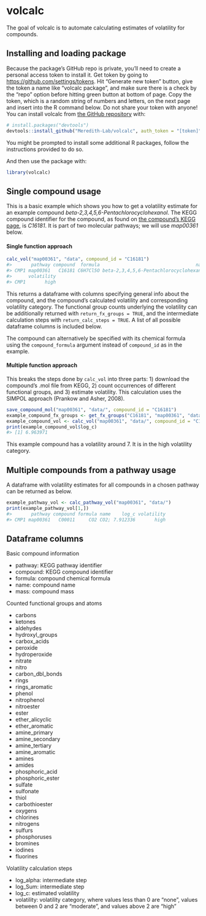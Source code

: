 
<!-- README.md is generated from README.Rmd. Please edit that file -->

# volcalc

<!-- badges: start -->
<!-- badges: end -->

The goal of volcalc is to automate calculating estimates of volatility
for compounds.

## Installing and loading package

Because the package’s GitHub repo is private, you’ll need to create a
personal access token to install it. Get token by going to
<https://github.com/settings/tokens>. Hit “Generate new token” button,
give the token a name like “volcalc package”, and make sure there is a
check by the “repo” option before hitting green button at bottom of
page. Copy the token, which is a random string of numbers and letters,
on the next page and insert into the R command below. Do not share your
token with anyone! You can install volcalc from [the GitHub
repository](https://github.com/Meredith-Lab/volcalc) with:

``` r
# install.packages("devtools")
devtools::install_github("Meredith-Lab/volcalc", auth_token = "[token]")
```

You might be prompted to install some additional R packages, follow the
instructions provided to do so.

And then use the package with:

``` r
library(volcalc)
```

## Single compound usage

This is a basic example which shows you how to get a volatility estimate
for an example compound *beta-2,3,4,5,6-Pentachlorocyclohexanol*. The
KEGG compound identifier for the compound, as found on [the compound’s
KEGG page](https://www.genome.jp/dbget-bin/www_bget?C16181), is
*C16181*. It is part of two molecular pathways; we will use *map00361*
below.

#### Single function approach

``` r
calc_vol("map00361", "data", compound_id = "C16181")
#>       pathway compound  formula                                   name    log_c
#> CMP1 map00361   C16181 C6H7Cl5O beta-2,3,4,5,6-Pentachlorocyclohexanol 6.963971
#>      volatility
#> CMP1       high
```

This returns a dataframe with columns specifying general info about the
compound, and the compound’s calculated volatility and corresponding
volatility category. The functional group counts underlying the
volatility can be additionally returned with `return_fx_groups = TRUE`,
and the intermediate calculation steps with `return_calc_steps = TRUE`.
A list of all possible dataframe columns is included below.

The compound can alternatively be specified with its chemical formula
using the `compound_formula` argument instead of `compound_id` as in the
example.

#### Multiple function approach

This breaks the steps done by `calc_vol` into three parts: 1) download
the compound’s .mol file from KEGG, 2) count occurrences of different
functional groups, and 3) estimate volatility. This calculation uses the
SIMPOL approach (Prankow and Asher, 2008).

``` r
save_compound_mol("map00361", "data/", compound_id = "C16181")
example_compound_fx_groups <- get_fx_groups("C16181", "map00361", "data/")
example_compound_vol <- calc_vol("map00361", "data/", compound_id = "C16181", fx_groups_df = example_compound_fx_groups)
print(example_compound_vol$log_c)
#> [1] 6.963971
```

This example compound has a volatility around 7. It is in the high
volatility category.

## Multiple compounds from a pathway usage

A dataframe with volatility estimates for all compounds in a chosen
pathway can be returned as below.

``` r
example_pathway_vol <- calc_pathway_vol("map00361", "data/")
print(example_pathway_vol[1,])
#>       pathway compound formula name    log_c volatility
#> CMP1 map00361   C00011     CO2 CO2; 7.912336       high
```

## Dataframe columns

Basic compound information

-   pathway: KEGG pathway identifier
-   compound: KEGG compound identifier
-   formula: compound chemical formula
-   name: compound name
-   mass: compound mass

Counted functional groups and atoms

-   carbons  
-   ketones  
-   aldehydes
-   hydroxyl\_groups
-   carbox\_acids  
-   peroxide
-   hydroperoxide  
-   nitrate  
-   nitro  
-   carbon\_dbl\_bonds
-   rings  
-   rings\_aromatic  
-   phenol  
-   nitrophenol  
-   nitroester  
-   ester  
-   ether\_alicyclic
-   ether\_aromatic  
-   amine\_primary  
-   amine\_secondary
-   amine\_tertiary  
-   amine\_aromatic  
-   amines  
-   amides  
-   phosphoric\_acid
-   phosphoric\_ester
-   sulfate  
-   sulfonate
-   thiol  
-   carbothioester  
-   oxygens  
-   chlorines
-   nitrogens
-   sulfurs  
-   phosphoruses  
-   bromines
-   iodines  
-   fluorines

Volatility calculation steps

-   log\_alpha: intermediate step
-   log\_Sum: intermediate step
-   log\_c: estimated volatility
-   volatility: volatility category, where values less than 0 are
    “none”, values between 0 and 2 are “moderate”, and values above 2
    are “high”
